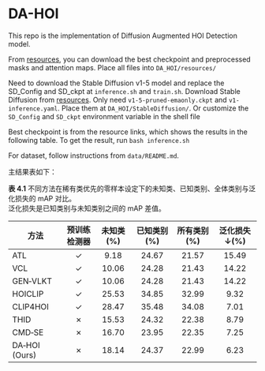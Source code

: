 # DA-HOI

This repo is the implementation of Diffusion Augmented HOI Detection model.

From [resources](https://disk.pku.edu.cn/link/AABABC687131594023B769D406981B1016), you can download the best checkpoint and preprocessed masks and attention maps. Place all files into `DA_HOI/resources/`

Need to download the Stable Diffusion v1-5 model and replace the SD_Config and SD_ckpt at `inference.sh` and `train.sh`. Download Stable Diffusion from [resources](https://huggingface.co/stable-diffusion-v1-5/stable-diffusion-v1-5/tree/main). Only need `v1-5-pruned-emaonly.ckpt` and `v1-inference.yaml`. Place them at `DA_HOI/StableDiffusion/`. Or customize the `SD_Config` and `SD_ckpt` environment variable in the shell file

Best checkpoint is from the resource links, which shows the results in the following table. To get the result, run `bash inference.sh`

For dataset, follow instructions from `data/README.md`.

主结果表如下：

**表 4.1** 不同方法在稀有类优先的零样本设定下的未知类、已知类别、全体类别与泛化损失的 mAP 对比。  
泛化损失是已知类别与未知类别之间的 mAP 差值。

| 方法          | 预训练检测器 | 未知类 (%) | 已知类别 (%) | 所有类别 (%) | 泛化损失 ↓(%) |
| ------------- | :----------: | :--------: | :----------: | :----------: | :-----------: |
| ATL           |      ✓       |    9.18    |    24.67     |    21.57     |     15.49     |
| VCL           |      ✓       |   10.06    |    24.28     |    21.43     |     14.22     |
| GEN‑VLKT      |      ✓       |   10.06    |    24.28     |    21.43     |     14.22     |
| HOICLIP       |      ✓       |   25.53    |    34.85     |    32.99     |     9.32      |
| CLIP4HOI      |      ✓       |   28.47    |    35.48     |    34.08     |     7.01      |
| THID          |      ✗       |   15.53    |    24.32     |    22.38     |     8.79      |
| CMD‑SE        |      ✗       |   16.70    |    23.95     |    22.35     |     7.25      |
| DA‑HOI (Ours) |      ✗       |   18.14    |    24.37     |    22.99     |     6.23      |
